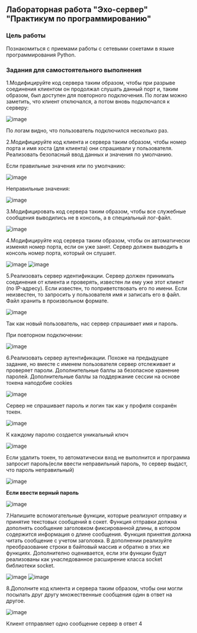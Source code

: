 ﻿## Лабораторная работа "Эхо-сервер" "Практикум по программированию"
### **Цель работы**
Познакомиться с приемами работы с сетевыми сокетами в языке программирования Python.
### **Задания для самостоятельного выполнения**
1.Модифицируйте код сервера таким образом, чтобы при разрыве соединения клиентом он продолжал слушать данный порт и, таким образом, был доступен для повторного подключения. По логам можно заметить, что клиент отключался, а потом вновь подключался к серверу:

![image](https://user-images.githubusercontent.com/70803921/141524326-e658058f-4b3e-461d-97a3-d1684c30fdd1.png)

По логам видно, что пользователь подключился несколько раз.

2.Модифицируйте код клиента и сервера таким образом, чтобы номер порта и имя хоста (для клиента) они спрашивали у пользователя. Реализовать безопасный ввод данных и значения по умолчанию.

Если правильные значения или по умолчанию:

![image](https://user-images.githubusercontent.com/70803921/141524408-68d55464-68a4-4375-93c8-e7504fe5dd95.png)

Неправильные значения:

![image](https://user-images.githubusercontent.com/70803921/141524470-e221b7a5-89b5-4273-a8ea-44ac49ec3978.png)

3.Модифицировать код сервера таким образом, чтобы все служебные сообщения выводились не в консоль, а в специальный лог-файл.

![image](https://user-images.githubusercontent.com/70803921/141524517-ec6ff27e-d40a-445e-8be5-5d88961b7114.png)

4.Модифицируйте код сервера таким образом, чтобы он автоматически изменял номер порта, если он уже занят. Сервер должен выводить в консоль номер порта, который он слушает.

![image](https://user-images.githubusercontent.com/70803921/141526011-54eed395-b6db-475f-9ccc-10660ca2d1fd.png)
![image](https://user-images.githubusercontent.com/70803921/141526055-f0b811bc-21fb-46eb-88b1-d2e7dd5a6a1f.png)

5.Реализовать сервер идентификации. Сервер должен принимать соединения от клиента и проверять, известен ли ему уже этот клиент (по IP-адресу). Если известен, то поприветствовать его по имени. Если неизвестен, то запросить у пользователя имя и записать его в файл. Файл хранить в произвольном формате.

![image](https://user-images.githubusercontent.com/70803921/141524683-32b99653-fece-4e92-8835-0a6358848019.png)

Так как новый пользователь, нас сервер спрашивает имя и пароль. 

При повторном подключении:

![image](https://user-images.githubusercontent.com/70803921/141524734-7690e740-2258-4cf9-9367-21ea8760fe3f.png)

6.Реализовать сервер аутентификации. Похоже на предыдущее задание, но вместе с именем пользователя сервер отслеживает и проверяет пароли. Дополнительные баллы за безопасное хранение паролей. Дополнительные баллы за поддержание сессии на основе токена наподобие cookies

![image](https://user-images.githubusercontent.com/70803921/141524906-dc40a8b2-2a17-4b9f-b3c5-cbef07fdcfe6.png)

Сервер не спрашивает пароль и логин так как у профиля сохранён токен.

![image](https://user-images.githubusercontent.com/70803921/141524951-193fae15-c130-46d8-8fb8-a5da5f2908aa.png)

К каждому паролю создается уникальный ключ

![image](https://user-images.githubusercontent.com/70803921/141524989-4d6fe7a3-0eb7-47d0-b7cc-a680885bc899.png)

Если удалить токен, то автоматически вход не выполнится и программа запросит пароль(если ввести неправильный пароль, то сервер выдаст, что пароль неправильный)

![image](https://user-images.githubusercontent.com/70803921/141525043-07fa64a8-597c-45c8-8d51-a8ebf28ff330.png)

**Если ввести верный пароль** 

![image](https://user-images.githubusercontent.com/70803921/141525086-869406c3-1cd5-40eb-99ec-531d506f618e.png)

7.Напишите вспомогательные функции, которые реализуют отправку и принятие текстовых сообщений в сокет. Функция отправки должна дополнять сообщение заголовком фиксированной длины, в котором содержится информация о длине сообщения. Функция принятия должна читать сообщение с учетом заголовка. В дополнении реализуйте преобразование строки в байтовый массив и обратно в этих же функциях. Дополнително оценивается, если эти функции будут реализованы как унаследованное расширение класса socket библиотеки socket.

![image](https://user-images.githubusercontent.com/70803921/141525121-fcd57099-a27a-41d8-8735-0c7cf9c56e20.png)
![image](https://user-images.githubusercontent.com/70803921/141525149-4075d399-0660-4920-b9c2-6b343bbce1f8.png)


8.Дополните код клиента и сервера таким образом, чтобы они могли посылать друг другу множественные сообщения один в ответ на другое.

![image](https://user-images.githubusercontent.com/70803921/141525180-7523ae63-457f-4879-93e8-f38959b33eb3.png)

Клиент отправляет одно сообщение сервер в ответ 4 
